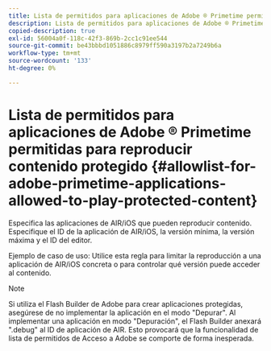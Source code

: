 ```yaml
---
title: Lista de permitidos para aplicaciones de Adobe ® Primetime permitidas para reproducir contenido protegido
description: Lista de permitidos para aplicaciones de Adobe ® Primetime permitidas para reproducir contenido protegido
copied-description: true
exl-id: 56004a0f-118c-42f3-869b-2cc1c91ee544
source-git-commit: be43bbbd1051886c8979ff590a3197b2a7249b6a
workflow-type: tm+mt
source-wordcount: '133'
ht-degree: 0%

---
```


# Lista de permitidos para aplicaciones de Adobe ® Primetime permitidas para reproducir contenido protegido {#allowlist-for-adobe-primetime-applications-allowed-to-play-protected-content}

Especifica las aplicaciones de AIR/iOS que pueden reproducir contenido. Especifique el ID de la aplicación de AIR/iOS, la versión mínima, la versión máxima y el ID del editor.

Ejemplo de caso de uso: Utilice esta regla para limitar la reproducción a una aplicación de AIR/iOS concreta o para controlar qué versión puede acceder al contenido.

>[!NOTE]
>
>Si utiliza el Flash Builder de Adobe para crear aplicaciones protegidas, asegúrese de no implementar la aplicación en el modo &quot;Depurar&quot;. Al implementar una aplicación en modo &quot;Depuración&quot;, el Flash Builder anexará &quot;.debug&quot; al ID de aplicación de AIR. Esto provocará que la funcionalidad de lista de permitidos de Acceso a Adobe se comporte de forma inesperada.
